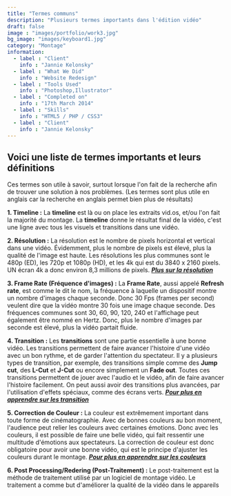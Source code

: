 ```yaml
---
title: "Termes communs"
description: "Plusieurs termes importants dans l'édition vidéo"
draft: false
image : "images/portfolio/work3.jpg"
bg_image: "images/keyboard1.jpg"
category: "Montage"
information:
  - label : "Client"
    info : "Jannie Kelonsky"
  - label : "What We Did"
    info : "Website Redesign"
  - label : "Tools Used"
    info : "Photoshop,Illustrator"
  - label : "Completed on"
    info : "17th March 2014"
  - label : "Skills"
    info : "HTML5 / PHP / CSS3"
  - label : "Client"
    info : "Jannie Kelonsky"
---
```


## Voici une liste de termes importants et leurs définitions

Ces termes son utile à savoir, surtout lorsque l'on fait de la recherche afin de trouver une solution à nos problèmes. (Les termes sont plus utile en anglais car la recherche en anglais permet bien plus de résultats)

**1. Timeline :** La **timeline** est là ou on place les extraits vid.os, et/ou l'on fait la majorité du montage. La **timeline** donne le résultat final de la vidéo, c'est une ligne avec tous les visuels et transitions dans une vidéo.

**2. Résolution :** La résolution est le nombre de pixels horizontal et vertical dans une vidéo. Évidemment, plus le nombre de pixels est élevé, plus la qualité de l'image est haute. Les résolutions les plus communes sont le 480p (ED), les 720p et 1080p (HD), et les 4k qui est du 3840 x 2160 pixels. UN écran 4k a donc environ 8,3 millions  de pixels. [***Plus sur la résolution***](https://www.samsung.com/levant/tvs/tv-buying-guide/what-is-4k-tv/)

**3. Frame Rate (Fréquence d'images) :** La **Frame Rate**, aussi appelé **Refresh rate**, est comme le dit le nom, la fréquence à laquelle un dispositif montre un nombre d'images chaque seconde. Donc 30 Fps (frames per second) veulent dire que la vidéo montre 30 fois une image chaque seconde. Des fréquences communes sont 30, 60, 90, 120, 240 et l'affichage peut également être nommé en Hertz. Donc, plus le nombre d'images par seconde est élevé, plus la vidéo partait fluide.

**4. Transition :** Les **transitions** sont une partie essentielle à une bonne vidéo. Les transitions permettent de faire avancer l'histoire d'une vidéo avec un bon rythme, et de garder l'attention du spectateur. Il y a plusieurs types de transition, par exemple, des transitions simple comme des **Jump cut**, des **L-Cut** et **J-Cut** ou encore simplement un **Fade out**. Toutes ces transitions permettent de jouer avec l'audio et le vidéo, afin de faire avancer l'histoire facilement. On peut aussi avoir des transitions plus avancées, par l'utilisation d'effets spéciaux, comme des écrans verts. [***Pour plus en apprendre sur les transition***](/fr/project/rio-furniture-1/)

**5. Correction de Couleur :** La couleur est extrêmement important dans toute forme de cinématographie. Avec de bonnes couleurs au bon moment, l'audience peut relier les couleurs avec certaines émotions. Donc avec les couleurs, il est possible de faire une belle vidéo, qui fait ressentir une multitude d'émotions aux spectateurs. La correction de couleur est donc obligatoire pour avoir une bonne vidéo, qui est le principe d'ajuster les couleurs durant le montage. [***Pour plus en apprendre sur les couleurs***](/fr/project/rio-furniture-5/)

**6. Post Processing/Redering (Post-Traitement) :** Le post-traitement est la méthode de traitement utilisé par un logiciel de montage vidéo. Le traitement a comme but d'améliorer la qualité de la vidéo dans le appareils  


